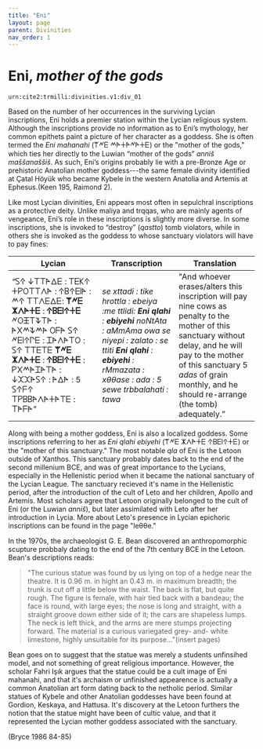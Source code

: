```yaml
---
title: "Eni"
layout: page
parent: Divinities
nav_order: 1
---
```


# Eni, *mother of the gods*

`urn:cite2:trmilli:divinities.v1:div_01`

Based on the number of her occurrences in the surviving Lycian inscriptions, Eni holds a premier station within the Lycian religious system. Although the inscriptions provide no information as to Eni’s mythology, her common epithets paint a picture of her character as a goddess. She is often termed the *Eni mahanahi* (𐊚𐊏𐊆 𐊎𐊀𐊛𐊀𐊏𐊀𐊛𐊆) or the "mother of the gods," which ties her directly to the Luwian “mother of the gods” *anniš maššanaššiš*. As such, Eni’s origins probably lie with a pre-Bronze Age or prehistoric Anatolian mother goddess---the same female divinity identified at Çatal Höyük who became Kybele in the western Anatolia and Artemis at Ephesus.(Keen 195, Raimond 2). 

Like most Lycian divinities, Eni appears most often in sepulchral inscriptions as a protective deity. Unlike maliya and trqqas, who are mainly agents of vengeance, Eni’s role in these inscriptions is slightly more diverse. In some inscriptions, she is invoked to “destroy” (*qastto*) tomb violators, while in others she is invoked as the goddess to whose sanctuary violators will have to pay fines: 

|Lycian | Transcription | Translation|
|----------|----------|----------|
|“𐊖𐊁 𐊜𐊗𐊗𐊀𐊅𐊆 : 𐊗𐊆𐊋𐊁 𐊛𐊕𐊒𐊗𐊗𐊍𐊀 : 𐊁𐊂𐊁𐊆𐊊𐊀 : 𐊎𐊁 𐊗𐊗𐊍𐊆𐊅𐊆: **𐊚𐊏𐊆 𐊌𐊍𐊀𐊛𐊆** : **𐊁𐊂𐊆𐊊𐊁𐊛𐊆** 𐊏𐊒𐊑𐊗𐊙𐊗𐊀 : 𐊀𐊐𐊎𐊙𐊎𐊀 𐊒𐊇𐊀 𐊖𐊁 𐊏𐊆𐊊𐊁𐊓𐊆 : 𐊈𐊀𐊍𐊀𐊗𐊒 : 𐊖𐊁 𐊗𐊗𐊆𐊗𐊆 **𐊚𐊏𐊆 𐊌𐊍𐊀𐊛𐊆** : **𐊁𐊂𐊆𐊊𐊁𐊛𐊆** : 𐊕𐊐𐊎𐊀𐊈𐊀𐊗𐊀 : 𐊜𐊉𐊉𐊀𐊖𐊁 : 𐊀𐊅𐊀 : 5 𐊖𐊁𐊇𐊁 𐊗𐊕𐊂𐊂𐊀𐊍𐊀𐊛𐊀𐊗𐊆 : 𐊗𐊀𐊇𐊀”| *se xttadi : tike hrottla : ebeiya :me ttlidi: **Eni qlahi** : **ebiyehi** noNtAta : aMmAma owa se niyepi : zalato : se ttiti **Eni qlahi** : **ebiyehi** : rMmazata : xθθase : ada : 5 sewe trbbalahati : tawa* | "And whoever erases/alters this inscription will pay nine cows as penalty to the mother of this sanctuary without delay, and he will pay to the mother of this sanctuary 5 *adas* of grain monthly, and he should re-arrange (the tomb) adequately.” |

Along with being a mother goddess, Eni is also a localized goddess. Some inscriptions referring to her as *Eni qlahi ebiyehi* (𐊚𐊏𐊆 𐊌𐊍𐊀𐊛𐊆 𐊁𐊂𐊆𐊊𐊁𐊛𐊆) or the "mother of this sanctuary." The most notable *qla* of Eni is the Letoon outside of Xanthos. This sanctuary probably dates back to the end of the second millenium BCE, and was of great importance to the Lycians, especially in the Hellenistic period when it became the national sanctuary of the Lycian League. The sanctuary recieved it's name in the Hellenistic period, after the introduction of the cult of Leto and her children, Apollo and Artemis. Most scholars agree that Letoon originally belonged to the cult of Eni (or the Luwian *anniš*), but later assimilated with Leto after her introduction in Lycia. More about Leto's presence in Lycian epichoric inscriptions can be found in the page "leθθe."

In the 1970s, the archaeologist G. E. Bean discovered an anthropomorphic scupture probbaly dating to the end of the 7th century BCE in the Letoon. Bean's descriptions reads: 

>"The curious statue was found by us lying on top of a hedge near the theatre. It is 0.96 m. in hight an 0.43 m. in maximum breadth; the trunk is cut off a little below the waist. The back is flat, but quite rough. The figure is female, with hair tied back with a bandeau; the face is round, with large eyes; the nose is long and straight, with a straight groove down either side of it; the cars are shapeless lumps. The neck is left thick, and the arms are mere stumps projecting forward. The material is a curious variegated grey- and- white limestone, highly unsuitable for its purpose..."(insert pages)
>

Bean goes on to suggest that the statue was merely a students unfinsihed model, and not something of great religious importance. However, the scholar Fahri Işık argues that the statue could be a cult image of Eni mahanahi, and that it's archaism or unfinished appearence is actually a common Anatolian art form dating back to the netholic period. Similar statues of Kybele and other Anatolian goddesses have been found at Gordion, Keskaya, and Hattusa. It's discovery at the Letoon furthers the notion that the statue might have been of cultic value, and that it represented the Lycian mother goddess associated with the sanctuary. 

(Bryce 1986 84-85) 
